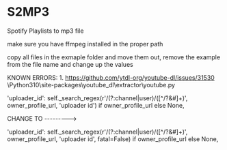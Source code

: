 # S2MP3
Spotify Playlists to mp3 file


make sure you have ffmpeg installed in the proper path

copy all files in the exmaple folder and move them out, remove the example from the file name and change up the values


KNOWN ERRORS:
1. 
https://github.com/ytdl-org/youtube-dl/issues/31530
\Python310\site-packages\youtube_dl\extractor\youtube.py

'uploader_id': self._search_regex(r'/(?:channel|user)/([^/?&#]+)', owner_profile_url, 'uploader id') if owner_profile_url else None,

CHANGE TO --------->

'uploader_id': self._search_regex(r'/(?:channel|user)/([^/?&#]+)', owner_profile_url, 'uploader id', fatal=False) if owner_profile_url else None,
